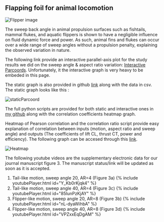 ## Flapping foil for animal locomotion

![Flipper image](https://andhini.github.io/Flapping-foils/flipper.png)

The sweep back angle in animal propulsion surfaces such as fishtails, mammal flukes, and aquatic flippers is shown to have a negligible influence on fluid dynamic force and power. As such, animal fins and flukes can occur over a wide range of sweep angles without a propulsion penalty, explaining the observed variation in nature.

The following link provide an interactive parallel-axis plot for the study results we did on the sweep angle & aspect ratio variation: [Interactive Parcoords](https://andhini.github.io/Flapping-foils/Parallel-Coordinate_SweepAngle/parallel_plotly.html). Unfortunately, it the interactive graph is very heavy to be embeded in this page.

The static graph is also provided in github [link](https://andhini.github.io/Flapping-foils/Parallel-Coordinate_SweepAngle/ParallelPlot_MatplotlibVersion.png) along with the data in csv. The static graph looks like this :

![staticParcoord](https://andhini.github.io/Flapping-foils/Parallel-Coordinate_SweepAngle/ParallelPlot_MatplotlibVersion.png)

The full python scripts are provided for both static and interactive ones in [my github](https://github.com/andhini/Flapping-foils/tree/master/Parallel-Coordinate_SweepAngle) along with the correlation coefficients heatmap graph.

Heatmap of Pearson correlation and the correlation ratio script provide easy explanation of correlation between inputs (motion, aspect ratio and sweep angle) and outputs (The coefficients of lift CL, thrust CT, power and efficiency). The following graph can be accesed through this [link](https://github.com/andhini/Flapping-foils/tree/master/Heatmap_correlation).

![Heatmap](https://andhini.github.io/Flapping-foils/Heatmap_correlation/Heatmap_Correlation.png)

The following youtube videos are the supplementary electronic data for our journal manuscript figure 3. The manuscript status/link will be updated as soon as it is accepted. 

1. Tail-like motion, sweep angle 20, AR=4 (Figure 3a)
{% include youtubePlayer.html id="Y_Kb0rKjqk4" %}
2. Tail-like motion, sweep angle 40, AR=4 (Figure 3c)
{% include youtubePlayer.html id="85lunPzKjAY" %}
3. Flipper-like motion, sweep angle 20, AR=8 (Figure 3b)
{% include youtubePlayer.html id="nL-dyaWihbA" %}
4. Flipper-like motion, sweep angle 40, AR=8 (Figure 3d)
{% include youtubePlayer.html id="VPZxxEqDgAM" %}

